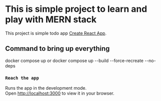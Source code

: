 # This is simple project to learn and play with MERN stack

This project is simple todo app [Create React App](https://github.com/facebook/create-react-app).

## Command to bring up everything

docker compose up
or
docker compose up --build --force-recreate --no-deps

### `Reach the app`

Runs the app in the development mode.\
Open [http://localhost:3000](http://localhost:3000) to view it in your browser.
